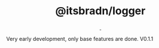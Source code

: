 <p align="center">
  <h1 align="center">@itsbradn/logger</h1>
</p>

<p align="center">
  <a aria-label="NPM Version" href="https://www.npmjs.com/package/@itsbradn/logger">
    <img alt="" src="https://img.shields.io/npm/v/@itsbradn/logger.svg?style=for-the-badge&labelColor=000000">
  </a>
<a aria-label="NPM Version" href="https://www.npmjs.com/package/@itsbradn/logger">
    <img alt="" src="https://img.shields.io/npm/l/@itsbradn/logger.svg?style=for-the-badge&labelColor=000000">
  </a>
</p>

Very early development, only base features are done. V0.1.1

